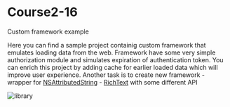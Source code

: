 # Course2-16
Custom framework example

Here you can find a sample project containig custom framework that emulates loading data from the web.
Framework have some very simple authorization module and simulates expiration of authentication token.
You can enrich this project by adding cache for earlier loaded data which will improve user experience.
Another task is to create new framework - wrapper for [NSAttributedString](https://developer.apple.com/library/mac/documentation/Cocoa/Reference/Foundation/Classes/NSAttributedString_Class/) - 
[RichText](https://github.com/Azat92/Lesson16/blob/master/Lesson16/RichText.h) with some different API

![library](https://github.com/Azat92/Lesson16/raw/master/library.gif)
